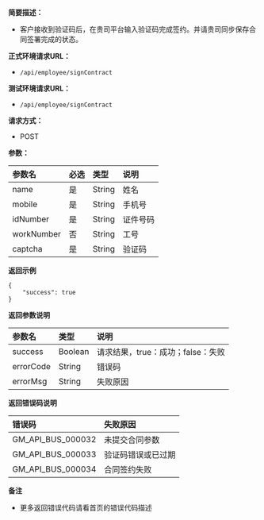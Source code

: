 **简要描述：**

* 客户接收到验证码后，在贵司平台输入验证码完成签约。并请贵司同步保存合同签署完成的状态。

**正式环境请求URL：**

* `/api/employee/signContract`

**测试环境请求URL：**

* `/api/employee/signContract`

**请求方式：**

* POST

**参数：**

| 参数名 | 必选 | 类型 | 说明 |
| :--- | :--- | :--- | :--- |
| name | 是 | String | 姓名 |
| mobile | 是 | String | 手机号 |
| idNumber | 是 | String | 证件号码 |
| workNumber | 否 | String | 工号 |
| captcha | 是 | String | 验证码 |

**返回示例**

```
{
    "success": true
}
```

**返回参数说明**

| 参数名 | 类型 | 说明 |
| :--- | :--- | :--- |
| success | Boolean | 请求结果，true：成功；false：失败 |
| errorCode | String | 错误码 |
| errorMsg | String | 失败原因 |

**返回错误码说明**

| 错误码 | 失败原因 |
| :--- | :--- |
| GM\_API\_BUS\_000032 | 未提交合同参数 |
| GM\_API\_BUS\_000033 | 验证码错误或已过期 |
| GM\_API\_BUS\_000034 | 合同签约失败 |

**备注**

* 更多返回错误代码请看首页的错误代码描述



